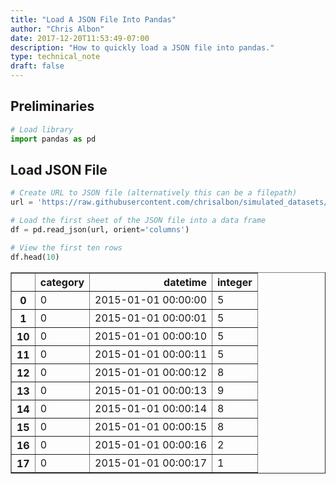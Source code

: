 ```yaml
---
title: "Load A JSON File Into Pandas"
author: "Chris Albon"
date: 2017-12-20T11:53:49-07:00
description: "How to quickly load a JSON file into pandas."
type: technical_note
draft: false
---
```

## Preliminaries


```python
# Load library
import pandas as pd
```

## Load JSON File


```python
# Create URL to JSON file (alternatively this can be a filepath)
url = 'https://raw.githubusercontent.com/chrisalbon/simulated_datasets/master/data.json'

# Load the first sheet of the JSON file into a data frame
df = pd.read_json(url, orient='columns')

# View the first ten rows
df.head(10)
```




<div>
<style>
    .dataframe thead tr:only-child th {
        text-align: right;
    }

    .dataframe thead th {
        text-align: left;
    }

    .dataframe tbody tr th {
        vertical-align: top;
    }
</style>
<table border="1" class="dataframe">
  <thead>
    <tr style="text-align: right;">
      <th></th>
      <th>category</th>
      <th>datetime</th>
      <th>integer</th>
    </tr>
  </thead>
  <tbody>
    <tr>
      <th>0</th>
      <td>0</td>
      <td>2015-01-01 00:00:00</td>
      <td>5</td>
    </tr>
    <tr>
      <th>1</th>
      <td>0</td>
      <td>2015-01-01 00:00:01</td>
      <td>5</td>
    </tr>
    <tr>
      <th>10</th>
      <td>0</td>
      <td>2015-01-01 00:00:10</td>
      <td>5</td>
    </tr>
    <tr>
      <th>11</th>
      <td>0</td>
      <td>2015-01-01 00:00:11</td>
      <td>5</td>
    </tr>
    <tr>
      <th>12</th>
      <td>0</td>
      <td>2015-01-01 00:00:12</td>
      <td>8</td>
    </tr>
    <tr>
      <th>13</th>
      <td>0</td>
      <td>2015-01-01 00:00:13</td>
      <td>9</td>
    </tr>
    <tr>
      <th>14</th>
      <td>0</td>
      <td>2015-01-01 00:00:14</td>
      <td>8</td>
    </tr>
    <tr>
      <th>15</th>
      <td>0</td>
      <td>2015-01-01 00:00:15</td>
      <td>8</td>
    </tr>
    <tr>
      <th>16</th>
      <td>0</td>
      <td>2015-01-01 00:00:16</td>
      <td>2</td>
    </tr>
    <tr>
      <th>17</th>
      <td>0</td>
      <td>2015-01-01 00:00:17</td>
      <td>1</td>
    </tr>
  </tbody>
</table>
</div>


